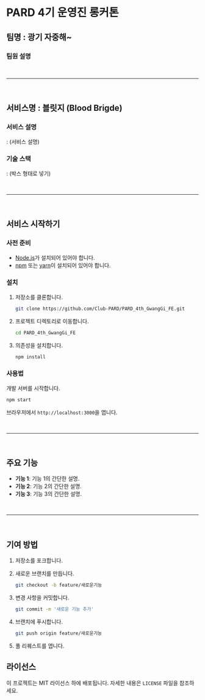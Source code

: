 # PARD 4기 운영진 롱커톤

## 팀명 : 광기 자중해~

### 팀원 설명

<br/>
<hr>
<br/>

## 서비스명 : 블릿지 (Blood Brigde)

### 서비스 설명

: (서비스 설명)

### 기술 스택

: (박스 형태로 넣기)

<br/>
<hr>
<br/>

## 서비스 시작하기

### 사전 준비

- [Node.js](https://nodejs.org/)가 설치되어 있어야 합니다.
- [npm](https://www.npmjs.com/) 또는 [yarn](https://yarnpkg.com/)이 설치되어 있어야 합니다.

### 설치

1. 저장소를 클론합니다.

   ```sh
   git clone https://github.com/Club-PARD/PARD_4th_GwangGi_FE.git
   ```

2. 프로젝트 디렉토리로 이동합니다.

   ```sh
   cd PARD_4th_GwangGi_FE
   ```

3. 의존성을 설치합니다.

   ```sh
   npm install
   ```

### 사용법

개발 서버를 시작합니다.

```sh
npm start
```

브라우저에서 `http://localhost:3000`을 엽니다.

<br/>
<hr>
<br/>

## 주요 기능

- **기능 1**: 기능 1의 간단한 설명.
- **기능 2**: 기능 2의 간단한 설명.
- **기능 3**: 기능 3의 간단한 설명.

<br/>
<hr>
<br/>

## 기여 방법

1. 저장소를 포크합니다.
2. 새로운 브랜치를 만듭니다.

   ```sh
   git checkout -b feature/새로운기능
   ```

3. 변경 사항을 커밋합니다.

   ```sh
   git commit -m '새로운 기능 추가'
   ```

4. 브랜치에 푸시합니다.

   ```sh
   git push origin feature/새로운기능
   ```

5. 풀 리퀘스트를 엽니다.

## 라이선스

이 프로젝트는 MIT 라이선스 하에 배포됩니다. 자세한 내용은 `LICENSE` 파일을 참조하세요.

```sh

```
